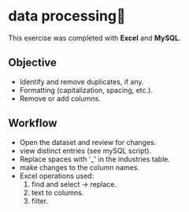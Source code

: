 # data processing📎
This exercise was completed with **Excel** and **MySQL**.

## Objective
- Identify and remove duplicates, if any.
- Formatting (capitalization, spacing, etc.).
- Remove or add columns.

## Workflow
   - Open the dataset and review for changes.
   - view distinct entries (see mySQL script).
   - Replace spaces with '_' in the industries table.
   - make changes to the column names.
   - Excel operations used:
      1. find and select -> replace.
      2. text to columns.
      3. filter.
